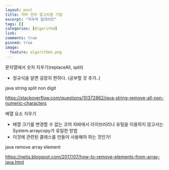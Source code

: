 ```yaml
---
layout: post
title: 자바 언어 알고리즘 기법 
excerpt: "지속적 업데이트"
tags: []
categories: [Algorithm]
link:
comments: true
pinned: true
image:
  feature: algorithms.png
---
```


문자열에서 숫자 지우기(replaceAll, split) 

* 정규식을 알면 굉장히 편하다. (공부할 것 추가..)

java string split non digit

https://stackoverflow.com/questions/10372862/java-string-remove-all-non-numeric-characters



배열 요소 지우기

* 배열 크기를 변경할 수 없는 코어 자바에서 라이브러리나 유틸을 이용하지 않고서는System.arraycopy가 유일한 방법
* 이것에 관련된 클래스를 만들어 사용해야 하는 것인가!

java remove array element

https://netjs.blogspot.com/2017/07/how-to-remove-elements-from-array-java.html